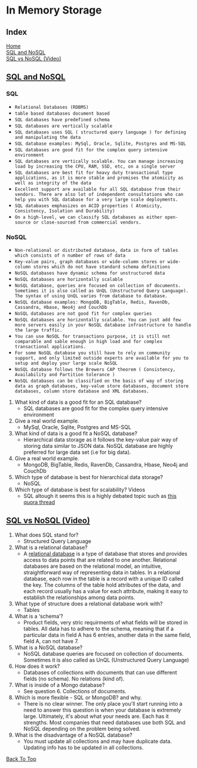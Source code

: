 # In Memory Storage

## Index

[Home](../README.md)  
[SQL and NoSQL](#sql-and-nosql)  
[SQL vs NoSQL (Video)](#sql-vs-nosql-video)

## [SQL and NoSQL](https://www.thegeekstuff.com/2014/01/sql-vs-nosql-db/?utm_source=tuicool)

### SQL

- `Relational Databases (RDBMS)`
- `table based databases document based`
- `SQL databases have predefined schema`
- `SQL databases are vertically scalable`
- `SQL databases uses SQL ( structured query language ) for defining and manipulating the data`
- `SQL database examples: MySql, Oracle, Sqlite, Postgres and MS-SQL`
- `SQL databases are good fit for the complex query intensive environment`
- `SQL databases are vertically scalable. You can manage increasing load by increasing the CPU, RAM, SSD, etc, on a single server`
- `SQL databases are best fit for heavy duty transactional type applications, as it is more stable and promises the atomicity as well as integrity of the data`
- `Excellent support are available for all SQL database from their vendors. There are also lot of independent consultations who can help you with SQL database for a very large scale deployments.`
- `SQL databases emphasizes on ACID properties ( Atomicity, Consistency, Isolation and Durability)`
- `On a high-level, we can classify SQL databases as either open-source or close-sourced from commercial vendors.`

### NoSQL

- `Non-relational or distributed database, data in form of tables which consists of n number of rows of data`
- `Key-value pairs, graph databases or wide-column stores or wide-column stores which do not have standard schema definitions`
- `NoSQL databases have dynamic schema for unstructured data`
- `NoSQL databases are horizontally scalable`
- `NoSQL database, queries are focused on collection of documents. Sometimes it is also called as UnQL (Unstructured Query Language). The syntax of using UnQL varies from database to database.`
- `NoSQL database examples: MongoDB, BigTable, Redis, RavenDb, Cassandra, Hbase, Neo4j and CouchDb`
- `NoSQL databases are not good fit for complex queries`
- `NoSQL databases are horizontally scalable. You can just add few more servers easily in your NoSQL database infrastructure to handle the large traffic.`
- `You can use NoSQL for transactions purpose, it is still not comparable and sable enough in high load and for complex transactional applications.`
- `For some NoSQL database you still have to rely on community support, and only limited outside experts are available for you to setup and deploy your large scale NoSQL`
- `NoSQL database follows the Brewers CAP theorem ( Consistency, Availability and Partition tolerance )`
- `NoSQL databases can be classified on the basis of way of storing data as graph databases, key-value store databases, document store databases, column store database and XML databases.`

1. What kind of data is a good fit for an SQL database?
   - SQL databases are good fit for the complex query intensive environment
2. Give a real world example.
   - MySql, Oracle, Sqlite, Postgres and MS-SQL
3. What kind of data is a good fit a NoSQL database?
   - Hierarchical data storage as it follows the key-value pair way of storing data similar to JSON data. NoSQL database are highly preferred for large data set (i.e for big data).
4. Give a real world example.
   - MongoDB, BigTable, Redis, RavenDb, Cassandra, Hbase, Neo4j and CouchDb
5. Which type of database is best for hierarchical data storage?
   - NoSQL
6. Which type of database is best for scalability?
Videos
   - SQL altough it seems this is a highly debated topic such as [this quora thread](https://www.quora.com/Why-is-SQL-preferred-over-NoSQL-for-storing-videos-images-and-other-unstructured-data)

## [SQL vs NoSQL (Video)](https://www.youtube.com/watch?v=ZS_kXvOeQ5Y)

1. What does SQL stand for?
   - Structured Query Language
2. What is a relational database?
   - A [relational database](https://www.oracle.com/database/what-is-a-relational-database) is a type of database that stores and provides access to data points that are related to one another. Relational databases are based on the relational model, an intuitive, straightforward way of representing data in tables. In a relational database, each row in the table is a record with a unique ID called the key. The columns of the table hold attributes of the data, and each record usually has a value for each attribute, making it easy to establish the relationships among data points.
3. What type of structure does a relational database work with?
   - Tables
4. What is a ‘schema’?
   - Product fields, very stric requirments of what fields will be stored in tables. All data has to adhere to the schema, meaning that if a particular data in field A has 6 entries, another data in the same field, field A, can not have 7.
5. What is a NoSQL database?
   - NoSQL database queries are focused on collection of documents. Sometimes it is also called as UnQL (Unstructured Query Language)
6. How does it work?
   - Databases of collections with documents that can use different fields (no schema).  No relations (kind of).
7. What is inside of a Mongo database?
   - See question 6.  Collections of documents.
8. Which is more flexible - SQL or MongoDB? and why.
   - There is no clear winner. The only place you'll start running into a need to answer this question is when your database is extremely large. Ultimately, it's about what your needs are.  Each has it strengths.  Most companies that need databases use both SQL and NoSQL depending on the problem being solved.
9. What is the disadvantage of a NoSQL database?
   - You must update all collections and may have duplicate data.  Updating info has to be updated in all collections.

[Back To Top](#index)
